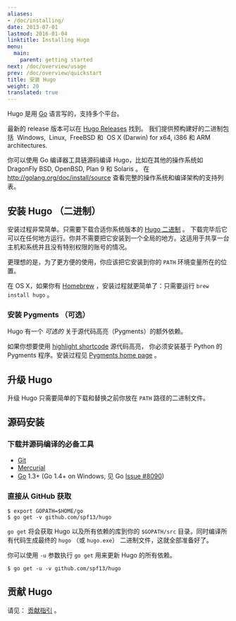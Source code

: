 ```yaml
---
aliases:
- /doc/installing/
date: 2013-07-01
lastmod: 2016-01-04
linktitle: Installing Hugo
menu:
  main:
    parent: getting started
next: /doc/overview/usage
prev: /doc/overview/quickstart
title: 安装 Hugo
weight: 20
translated: true
---
```


Hugo 是用 [Go][] 语言写的，支持多个平台。

最新的 release 版本可以在 [Hugo Releases](https://github.com/spf13/hugo/releases) 找到。 我们提供预构建好的二进制包括
<i class="fa fa-windows"></i>&nbsp;Windows,
<i class="fa fa-linux"></i>&nbsp;Linux,
<i class="fa freebsd-19px"></i>&nbsp;FreeBSD
和 <i class="fa fa-apple"></i>&nbsp;OS&nbsp;X (Darwin)
for x64, i386 和 ARM architectures.

你可以使用 Go 编译器工具链源码编译 Hugo，比如在其他的操作系统如 DragonFly BSD, OpenBSD, Plan&nbsp;9 和 Solaris 。
在 http://golang.org/doc/install/source 查看完整的操作系统和编译架构的支持列表。


## 安装 Hugo （二进制）

安装过程非常简单。只需要下载合适你系统版本的 [Hugo 二进制](https://github.com/spf13/hugo/releases) 。
下载完毕后它可以在任何地方运行。你并不需要把它安装到一个全局的地方。这适用于共享一台主机和系统并且没有特别权限的账号的情况。

更理想的是，为了更方便的使用，你应该把它安装到你的 `PATH` 环境变量所在的位置。

在 OS&nbsp;X，如果你有 [Homebrew](http://brew.sh/) ，安装过程就更简单了：只需要运行 `brew install hugo` 。

### 安装 Pygments （可选）

Hugo 有一个 *可选的* 关于源代码高亮（Pygments）的额外依赖。

如果你想要使用 [highlight shortcode](/doc/extras/highlighting/) 源代码高亮，
你必须安装基于 Python 的 Pygments 程序。安装过程见 [Pygments home page](http://pygments.org/) 。

## 升级 Hugo

升级 Hugo 只需要简单的下载和替换之前你放在 `PATH` 路径的二进制文件。

## 源码安装

### 下载并源码编译的必备工具

* [Git](http://git-scm.com/)
* [Mercurial](http://mercurial.selenic.com/)
* [Go][] 1.3+ (Go 1.4+ on Windows, 见 Go [Issue #8090](https://code.google.com/p/go/issues/detail?id=8090))

### 直接从 GitHub 获取

    $ export GOPATH=$HOME/go
    $ go get -v github.com/spf13/hugo

`go get` 将会获取 Hugo 以及所有依赖的库到你的 `$GOPATH/src` 目录，同时编译所有代码生成最终的 `hugo` （或 `hugo.exe`） 二进制文件，这就全部准备好了。

你可以使用 `-u` 参数执行 `go get` 用来更新 Hugo 的所有依赖。

    $ go get -u -v github.com/spf13/hugo

## 贡献 Hugo

请见： [贡献指引](/doc/community/contributing/) 。

[Go]: http://golang.org/
